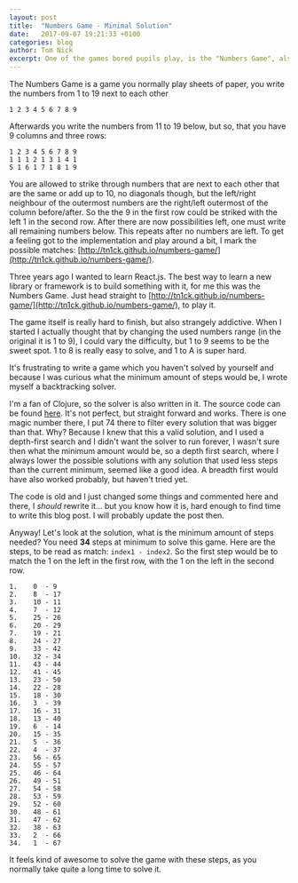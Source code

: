 ```yaml
---
layout: post
title:  "Numbers Game - Minimal Solution"
date:   2017-09-07 19:21:33 +0100
categories: blog
author: Tom Nick
excerpt: One of the games bored pupils play, is the "Numbers Game", also known as "Take Tens" or in german "Zahlenspiel". I once implemented it and wrote a solver to find the minimum amount of steps to solve the game.
---
```


The Numbers Game is a game you normally play sheets of paper, you write the numbers from 1 to 19 next to each other
```
1 2 3 4 5 6 7 8 9
```
Afterwards you write the numbers from 11 to 19 below, but so, that you have 9 columns and three rows:
```
1 2 3 4 5 6 7 8 9
1 1 1 2 1 3 1 4 1
5 1 6 1 7 1 8 1 9
```

You are allowed to strike through numbers that are next to each other that are the same or add up to 10, no diagonals though, but the left/right neighbour of the outermost numbers are the right/left outermost of the column before/after. So the the 9 in the first row could be striked with the left 1 in the second row.
After there are now possibilities left, one must write all remaining numbers below. This repeats after no numbers are left. To get a feeling got to the implementation and play around a bit, I mark the possible matches: [http://tn1ck.github.io/numbers-game/](http://tn1ck.github.io/numbers-game/).

Three years ago I wanted to learn React.js. The best way to learn a new library or framework is to build something with it, for me this was the Numbers Game. Just head straight to [http://tn1ck.github.io/numbers-game/](http://tn1ck.github.io/numbers-game/), to play it.

The game itself is really hard to finish, but also strangely addictive. When I started I actually thought that by changing the used numbers range (in the original it is 1 to 9), I could vary the difficulty, but 1 to 9 seems to be the sweet spot. 1 to 8 is really easy to solve, and 1 to A is super hard.

It's frustrating to write a game which you haven't solved by yourself and because I was curious what the minimum amount of steps would be, I wrote myself a backtracking solver.

I'm a fan of Clojure, so the solver is also written in it. The source code can be found [here](https://gist.github.com/TN1ck/ae36604c63673ffab275). It's not perfect, but straight forward and works.
There is one magic number there, I put 74 there to filter every solution that was bigger than that. Why? Because I knew that this a valid solution, and I used a depth-first search and I didn't want the solver to run forever, I wasn't sure then what the minimum amount would be, so a depth first search, where I always lower the possible solutions with any solution that used less steps than the current minimum, seemed like a good idea. A breadth first would have also worked probably, but haven't tried yet.

The code is old and I just changed some things and commented here and there, I _should_ rewrite it... but you know how it is, hard enough to find time to write this blog post. I will probably update the post then.

Anyway! Let's look at the solution, what is the minimum amount of steps needed?
You need __34__ steps at minimum to solve this game. Here are the steps, to be read as match: `index1 - index2`. So the first step would be to match the 1 on the left in the first row, with the 1 on the left in the second row.

```
1.    0  - 9
2.    8  - 17
3.    10 - 11
4.    7  - 12
5.    25 - 26
6.    20 - 29
7.    19 - 21
8.    24 - 27
9.    33 - 42
10.   32 - 34
11.   43 - 44
12.   41 - 45
13.   23 - 50
14.   22 - 28
15.   18 - 30
16.   3  - 39
17.   16 - 31
18.   13 - 40
19.   6  - 14
20.   15 - 35
21.   5  - 36
22.   4  - 37
23.   56 - 65
24.   55 - 57
25.   46 - 64
26.   49 - 51
27.   54 - 58
28.   53 - 59
29.   52 - 60
30.   48 - 61
31.   47 - 62
32.   38 - 63
33.   2  - 66
34.   1  - 67
```

It feels kind of awesome to solve the game with these steps, as you normally take quite a long time to solve it.
